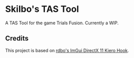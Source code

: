# Skilbo's TAS Tool

A TAS Tool for the game Trials Fusion. Currently a WIP.

## Credits

This project is based on [rdbo's ImGui DirectX 11 Kiero Hook](https://github.com/rdbo/ImGui-DirectX-11-Kiero-Hook/tree/master/ImGui%20DirectX%2011%20Kiero%20Hook). 
